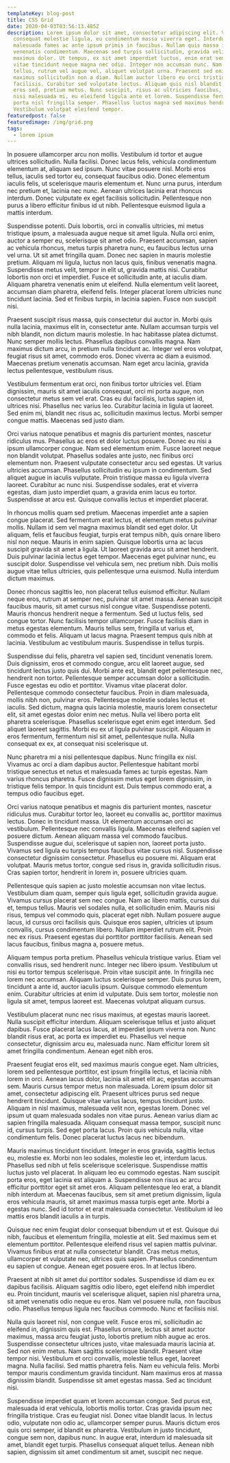 ```yaml
---
templateKey: blog-post
title: CSS Grid
date: 2020-04-03T03:56:13.485Z
description: Lorem ipsum dolor sit amet, consectetur adipiscing elit. Vestibulum
  consequat molestie ligula, eu condimentum massa viverra eget. Interdum et
  malesuada fames ac ante ipsum primis in faucibus. Nullam quis massa in ipsum
  venenatis condimentum. Maecenas sed turpis sollicitudin, gravida velit ut,
  maximus dolor. Ut tempus, ex sit amet imperdiet luctus, enim erat semper erat,
  vitae tincidunt neque magna nec odio. Integer non accumsan nunc. Nam orci
  tellus, rutrum vel augue vel, aliquet volutpat urna. Praesent sed enim vel mi
  maximus sollicitudin non a diam. Nullam auctor libero eu orci tristique
  facilisis. Curabitur sed vulputate lectus. Aliquam quis nisl blandit, dictum
  eros sed, pretium metus. Nunc suscipit, risus ac ultricies faucibus, purus
  nisi malesuada mi, eu eleifend ligula ante et lorem. Suspendisse fermentum
  porta nisl fringilla semper. Phasellus luctus magna sed maximus hendrerit.
  Vestibulum volutpat eleifend tempor.
featuredpost: false
featuredimage: /img/grid.png
tags:
  - lorem ipsum
---
```

In posuere ullamcorper arcu non mollis. Vestibulum id tortor et augue ultrices sollicitudin. Nulla facilisi. Donec lacus felis, vehicula condimentum elementum at, aliquam sed ipsum. Nunc vitae posuere nisl. Morbi eros tellus, iaculis sed tortor eu, consequat faucibus odio. Donec elementum iaculis felis, ut scelerisque mauris elementum et. Nunc urna purus, interdum nec pretium et, lacinia nec nunc. Aenean ultrices lacinia erat rhoncus interdum. Donec vulputate ex eget facilisis sollicitudin. Pellentesque non purus a libero efficitur finibus id ut nibh. Pellentesque euismod ligula a mattis interdum.

Suspendisse potenti. Duis lobortis, orci in convallis ultricies, mi metus tristique ipsum, a malesuada augue neque sit amet ligula. Nulla orci enim, auctor a semper eu, scelerisque sit amet odio. Praesent accumsan, sapien ac vehicula rhoncus, metus turpis pharetra nunc, eu faucibus lectus urna vel urna. Ut sit amet fringilla quam. Donec nec sapien in mauris molestie pretium. Aliquam mi ligula, luctus non lacus quis, finibus venenatis magna. Suspendisse metus velit, tempor in elit ut, gravida mattis nisi. Curabitur lobortis non orci et imperdiet. Fusce et sollicitudin ante, at iaculis diam. Aliquam pharetra venenatis enim ut eleifend. Nulla elementum velit laoreet, accumsan diam pharetra, eleifend felis. Integer placerat lorem ultricies nunc tincidunt lacinia. Sed et finibus turpis, in lacinia sapien. Fusce non suscipit nisi.

Praesent suscipit risus massa, quis consectetur dui auctor in. Morbi quis nulla lacinia, maximus elit in, consectetur ante. Nullam accumsan turpis vel nibh blandit, non dictum mauris molestie. In hac habitasse platea dictumst. Nunc semper mollis lectus. Phasellus dapibus convallis magna. Nam maximus dictum arcu, in pretium nulla tincidunt ac. Integer vel eros volutpat, feugiat risus sit amet, commodo eros. Donec viverra ac diam a euismod. Maecenas pretium venenatis accumsan. Nam eget arcu lacinia, gravida lectus pellentesque, vestibulum risus.

Vestibulum fermentum erat orci, non finibus tortor ultricies vel. Etiam dignissim, mauris sit amet iaculis consequat, orci mi porta augue, non consectetur metus sem vel erat. Cras eu dui facilisis, luctus sapien id, ultrices nisi. Phasellus nec varius leo. Curabitur lacinia in ligula ut laoreet. Sed enim mi, blandit nec risus ac, sollicitudin maximus lectus. Morbi semper congue mattis. Maecenas sed justo diam.

Orci varius natoque penatibus et magnis dis parturient montes, nascetur ridiculus mus. Phasellus ac eros et dolor luctus posuere. Donec eu nisi a ipsum ullamcorper congue. Nam sed elementum enim. Fusce laoreet neque non blandit volutpat. Phasellus sodales ante justo, nec finibus orci elementum non. Praesent vulputate consectetur arcu sed egestas. Ut varius ultricies accumsan. Phasellus sollicitudin eu ipsum in condimentum. Sed aliquet augue in iaculis vulputate. Proin tristique massa eu ligula viverra laoreet. Curabitur ac nunc nisi. Suspendisse sodales, erat et viverra egestas, diam justo imperdiet quam, a gravida enim lacus eu tortor. Suspendisse at arcu est. Quisque convallis lectus et imperdiet placerat.

In rhoncus mollis quam sed pretium. Maecenas imperdiet ante a sapien congue placerat. Sed fermentum erat lectus, et elementum metus pulvinar mollis. Nullam id sem vel magna maximus blandit sed eget dolor. Ut aliquam, felis et faucibus feugiat, turpis erat tempus nibh, quis ornare libero nisl non neque. Mauris in enim sapien. Quisque lobortis urna ac lacus suscipit gravida sit amet a ligula. Ut laoreet gravida arcu sit amet hendrerit. Duis pulvinar lacinia lectus eget tempor. Maecenas eget pulvinar nunc, eu suscipit dolor. Suspendisse vel vehicula sem, nec pretium nibh. Duis mollis augue vitae tellus ultricies, quis pellentesque urna euismod. Nulla interdum dictum maximus.

Donec rhoncus sagittis leo, non placerat tellus euismod efficitur. Nullam neque eros, rutrum at semper nec, pulvinar sit amet massa. Aenean suscipit faucibus mauris, sit amet cursus nisl congue vitae. Suspendisse potenti. Mauris rhoncus hendrerit neque a fermentum. Sed ut luctus felis, sed congue tortor. Nunc facilisis tempor ullamcorper. Fusce facilisis diam in metus egestas elementum. Mauris tellus sem, fringilla ut varius et, commodo et felis. Aliquam ut lacus magna. Praesent tempus quis nibh at lacinia. Vestibulum ac vestibulum mauris. Suspendisse in tellus turpis.

Suspendisse dui felis, pharetra vel sapien sed, tincidunt venenatis lorem. Duis dignissim, eros et commodo congue, arcu elit laoreet augue, sed tincidunt lectus justo quis dui. Morbi ante est, blandit eget pellentesque nec, hendrerit non tortor. Pellentesque semper accumsan dolor a sollicitudin. Fusce egestas eu odio et porttitor. Vivamus vitae placerat dolor. Pellentesque commodo consectetur faucibus. Proin in diam malesuada, mollis nibh non, pulvinar eros. Pellentesque molestie sodales lectus et iaculis. Sed dictum, magna quis lacinia molestie, mauris lorem consectetur elit, sit amet egestas dolor enim nec metus. Nulla vel libero porta elit pharetra scelerisque. Phasellus scelerisque eget enim eget interdum. Sed aliquet laoreet sagittis. Morbi eu ex ut ligula pulvinar suscipit. Aliquam in eros fermentum, fermentum nisl sit amet, pellentesque nulla. Nulla consequat ex ex, at consequat nisi scelerisque ut.

Nunc pharetra mi a nisi pellentesque dapibus. Nunc fringilla ex nisl. Vivamus ac orci a diam dapibus auctor. Pellentesque habitant morbi tristique senectus et netus et malesuada fames ac turpis egestas. Nam varius rhoncus pharetra. Fusce dignissim metus eget lorem dignissim, in tristique felis tempor. In quis tincidunt est. Duis tempus commodo erat, a tempus odio faucibus eget.

Orci varius natoque penatibus et magnis dis parturient montes, nascetur ridiculus mus. Curabitur tortor leo, laoreet eu convallis ac, porttitor maximus lectus. Donec in tincidunt massa. Ut elementum accumsan orci ac vestibulum. Pellentesque nec convallis ligula. Maecenas eleifend sapien vel posuere dictum. Aenean aliquam massa vel commodo faucibus. Suspendisse augue dui, scelerisque ut sapien non, laoreet porta justo. Vivamus sed ligula eu turpis tempus faucibus vitae cursus nisl. Suspendisse consectetur dignissim consectetur. Phasellus eu posuere mi. Aliquam erat volutpat. Mauris metus tortor, congue sed risus in, gravida sollicitudin risus. Cras sapien tortor, hendrerit in lorem in, posuere ultricies quam.

Pellentesque quis sapien ac justo molestie accumsan non vitae lectus. Vestibulum diam quam, semper quis ligula eget, sollicitudin gravida augue. Vivamus cursus placerat sem nec congue. Nam ac libero mattis, cursus dui et, tempus tellus. Mauris vel sodales nulla, et sollicitudin enim. Mauris nisi risus, tempus vel commodo quis, placerat eget nibh. Nullam posuere augue lacus, id cursus orci facilisis quis. Quisque eros sapien, ultricies ut ipsum convallis, cursus condimentum libero. Nullam imperdiet rutrum elit. Proin nec ex risus. Praesent egestas dui porttitor porttitor facilisis. Aenean sed lacus faucibus, finibus magna a, posuere metus.

Aliquam tempus porta pretium. Phasellus vehicula tristique varius. Etiam vel convallis risus, sed hendrerit nunc. Integer nec libero ipsum. Vestibulum ut nisi eu tortor tempus scelerisque. Proin vitae suscipit ante. In fringilla nec lorem nec accumsan. Aliquam luctus scelerisque semper. Duis purus lorem, tincidunt a ante id, auctor iaculis ipsum. Quisque commodo elementum enim. Curabitur ultricies at enim id vulputate. Duis sem tortor, molestie non ligula sit amet, tempus laoreet est. Maecenas volutpat aliquam cursus.

Vestibulum placerat nunc nec risus maximus, at egestas mauris laoreet. Nulla suscipit efficitur interdum. Aliquam scelerisque tellus et justo aliquet dapibus. Fusce placerat lacus lacus, at imperdiet ipsum viverra non. Nunc blandit risus erat, ac porta ex imperdiet eu. Phasellus vel neque consectetur, dignissim arcu eu, malesuada nunc. Nam efficitur lorem sit amet fringilla condimentum. Aenean eget nibh eros.

Praesent feugiat eros elit, sed maximus mauris congue eget. Nam ultricies, lorem sed pellentesque porttitor, est ipsum fringilla lectus, et lacinia nibh lorem in orci. Aenean lacus dolor, lacinia sit amet elit ac, egestas accumsan sem. Mauris cursus tempor metus non malesuada. Lorem ipsum dolor sit amet, consectetur adipiscing elit. Praesent ultrices purus sed neque hendrerit tincidunt. Quisque vitae varius lacus, tempus tincidunt justo. Aliquam in nisl maximus, malesuada velit non, egestas lorem. Donec vel ipsum ut quam malesuada sodales non vitae purus. Aenean varius diam ac sapien fringilla malesuada. Aliquam consequat massa tempor, suscipit nunc id, cursus turpis. Sed eget porta lacus. Proin quis vehicula nulla, vitae condimentum felis. Donec placerat luctus lacus nec bibendum.

Mauris maximus tincidunt tincidunt. Integer in eros gravida, sagittis lectus eu, molestie ex. Morbi non leo sodales, molestie leo et, interdum lacus. Phasellus sed nibh ut felis scelerisque scelerisque. Suspendisse mattis luctus justo vel placerat. In aliquam leo eu commodo egestas. Nam suscipit porta eros, eget lacinia est aliquam a. Suspendisse non risus ac arcu efficitur porttitor eget sit amet eros. Aliquam pellentesque leo erat, a blandit nibh interdum at. Maecenas faucibus, sem sit amet pretium dignissim, ligula eros vehicula mauris, sit amet maximus massa turpis eget ante. Morbi a egestas nunc. Sed id tortor et erat malesuada consectetur. Vestibulum id leo mattis eros blandit iaculis a in turpis.

Quisque nec enim feugiat dolor consequat bibendum ut et est. Quisque dui nibh, faucibus et elementum fringilla, molestie at elit. Sed maximus sem et elementum porttitor. Pellentesque eleifend risus vel sapien mattis pulvinar. Vivamus finibus erat at nulla consectetur blandit. Cras metus metus, ullamcorper et vulputate nec, ultrices quis sapien. Phasellus condimentum eu sapien ut congue. Aenean eget posuere eros. In at lectus libero.

Praesent at nibh sit amet dui porttitor sodales. Suspendisse id diam eu ex dapibus facilisis. Aliquam sagittis odio libero, eget eleifend nibh imperdiet eu. Proin tincidunt, mauris vel scelerisque aliquet, sapien nisl pharetra urna, sit amet venenatis odio neque eu eros. Nam vel posuere nulla, non faucibus odio. Phasellus tempus ligula nec faucibus commodo. Nunc et facilisis nisl.

Nulla quis laoreet nisl, non congue velit. Fusce eros mi, sollicitudin ac eleifend in, dignissim quis est. Phasellus ornare, lectus sit amet auctor maximus, massa arcu feugiat justo, lobortis pretium nibh augue ac eros. Suspendisse consectetur ultrices justo, vitae malesuada mauris lacinia at. Sed non enim metus. Nam sagittis scelerisque blandit. Praesent vitae tempor nisi. Vestibulum et orci convallis, molestie tellus eget, laoreet magna. Nulla facilisi. Sed mattis pharetra felis. Nam eu vehicula felis. Morbi tempor mauris condimentum gravida tincidunt. Nam maximus eros at massa dignissim blandit. Suspendisse sit amet egestas massa. Sed ac tincidunt nisi.

Suspendisse imperdiet quam et lorem accumsan congue. Sed purus est, malesuada id erat vehicula, lobortis mollis tortor. Cras gravida ipsum nec fringilla tristique. Cras eu feugiat nisl. Donec vitae blandit lacus. In lectus odio, vulputate non odio ac, ullamcorper semper purus. Mauris dictum eros quis orci semper, id blandit ex pharetra. Vestibulum in justo tincidunt, congue sem non, dapibus nunc. In augue erat, interdum id malesuada sit amet, blandit eget turpis. Phasellus consequat aliquet tellus. Aenean nibh sapien, dignissim sit amet condimentum sit amet, suscipit nec neque.